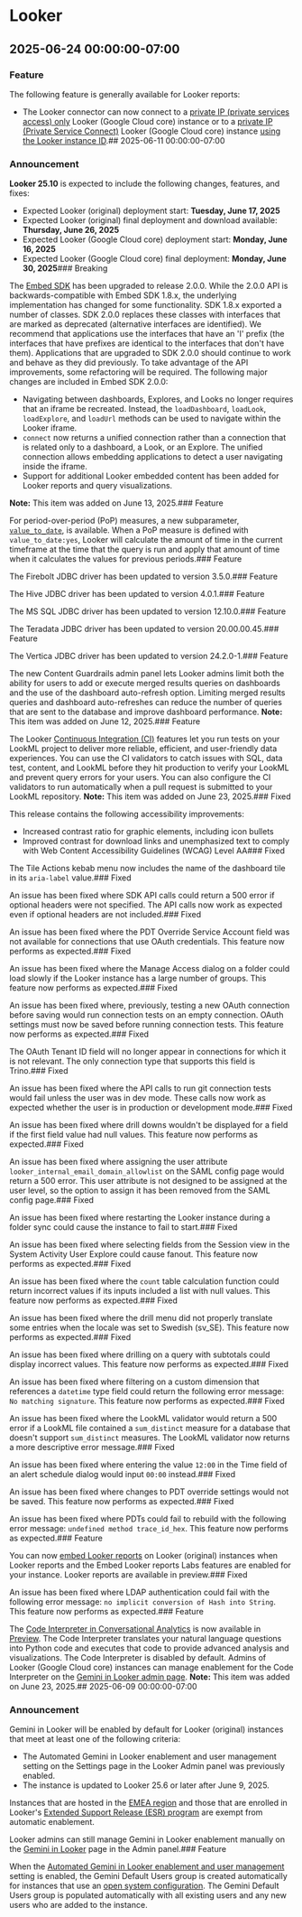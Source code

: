 # Looker

## 2025-06-24 00:00:00-07:00

### Feature

The following feature is generally available for Looker reports:

* The Looker connector can now connect to a [private IP (private services access) only](https://cloud.google.com/looker/docs/looker-core-networking-options#private_ip_connections) Looker (Google Cloud core) instance or to a [private IP (Private Service Connect)](https://cloud.google.com/looker/docs/looker-core-networking-options#psc) Looker (Google Cloud core) instance [using the Looker instance ID](https://cloud.google.com/looker/docs/looker-core-connect-to-private-ip-lsp-sil).## 2025-06-11 00:00:00-07:00

### Announcement

**Looker 25.10** is expected to include the following changes, features, and fixes:

* Expected Looker (original) deployment start: **Tuesday, June 17, 2025**
* Expected Looker (original) final deployment and download available: **Thursday, June 26, 2025**
* Expected Looker (Google Cloud core) deployment start: **Monday, June 16, 2025**
* Expected Looker (Google Cloud core) final deployment: **Monday, June 30, 2025**### Breaking

The [Embed SDK](https://cloud.google.com/looker/docs/embed-sdk-intro) has been upgraded to release 2.0.0. While the 2.0.0 API is backwards-compatible with Embed SDK 1.8.x, the underlying implementation has changed for some functionality. SDK 1.8.x exported a number of classes. SDK 2.0.0 replaces these classes with interfaces that are marked as deprecated (alternative interfaces are identified). We recommend that applications use the interfaces that have an 'I' prefix (the interfaces that have prefixes are identical to the interfaces that don't have them). Applications that are upgraded to SDK 2.0.0 should continue to work and behave as they did previously. To take advantage of the API improvements, some refactoring will be required. The following major changes are included in Embed SDK 2.0.0:

* Navigating between dashboards, Explores, and Looks no longer requires that an iframe be recreated. Instead, the `loadDashboard`, `loadLook`, `loadExplore`, and `loadUrl` methods can be used to navigate within the Looker iframe.
* `connect` now returns a unified connection rather than a connection that is related only to a dashboard, a Look, or an Explore. The unified connection allows embedding applications to detect a user navigating inside the iframe.
* Support for additional Looker embedded content has been added for Looker reports and query visualizations.

**Note:** This item was added on June 13, 2025.### Feature

For period-over-period (PoP) measures, a new subparameter, [`value_to_date`](https://cloud.google.com/looker/docs/period-over-period#value_to_date), is available. When a PoP measure is defined with `value_to_date:yes`, Looker will calculate the amount of time in the current timeframe at the time that the query is run and apply that amount of time when it calculates the values for previous periods.### Feature

The Firebolt JDBC driver has been updated to version 3.5.0.### Feature

The Hive JDBC driver has been updated to version 4.0.1.### Feature

The MS SQL JDBC driver has been updated to version 12.10.0.### Feature

The Teradata JDBC driver has been updated to version 20.00.00.45.### Feature

The Vertica JDBC driver has been updated to version 24.2.0-1.### Feature

The new Content Guardrails admin panel lets Looker admins limit both the ability for users to add or execute merged results queries on dashboards and the use of the dashboard auto-refresh option. Limiting merged results queries and dashboard auto-refreshes can reduce the number of queries that are sent to the database and improve dashboard performance. **Note:** This item was added on June 12, 2025.### Feature

The Looker [Continuous Integration (CI)](https://cloud.google.com/looker/docs/continuous-integration) features let you run tests on your LookML project to deliver more reliable, efficient, and user-friendly data experiences. You can use the CI validators to catch issues with SQL, data test, content, and LookML before they hit production to verify your LookML and prevent query errors for your users. You can also configure the CI validators to run automatically when a pull request is submitted to your LookML repository. **Note:** This item was added on June 23, 2025.### Fixed

This release contains the following accessibility improvements:

* Increased contrast ratio for graphic elements, including icon bullets
* Improved contrast for download links and unemphasized text to comply with Web Content Accessibility Guidelines (WCAG) Level AA### Fixed

The Tile Actions kebab menu now includes the name of the dashboard tile in its `aria-label` value.### Fixed

An issue has been fixed where SDK API calls could return a 500 error if optional headers were not specified. The API calls now work as expected even if optional headers are not included.### Fixed

An issue has been fixed where the PDT Override Service Account field was not available for connections that use OAuth credentials. This feature now performs as expected.### Fixed

An issue has been fixed where the Manage Access dialog on a folder could load slowly if the Looker instance has a large number of groups. This feature now performs as expected.### Fixed

An issue has been fixed where, previously, testing a new OAuth connection before saving would run connection tests on an empty connection. OAuth settings must now be saved before running connection tests. This feature now performs as expected.### Fixed

The OAuth Tenant ID field will no longer appear in connections for which it is not relevant. The only connection type that supports this field is Trino.### Fixed

An issue has been fixed where the API calls to run git connection tests would fail unless the user was in dev mode. These calls now work as expected whether the user is in production or development mode.### Fixed

An issue has been fixed where drill downs wouldn't be displayed for a field if the first field value had null values. This feature now performs as expected.### Fixed

An issue has been fixed where assigning the user attribute
`looker_internal_email_domain_allowlist` on the SAML config page would return a 500 error. This user attribute is not designed to be assigned at the user level, so the option to assign it has been removed from the SAML config page.### Fixed

An issue has been fixed where restarting the Looker instance during a folder sync could cause the instance to fail to start.### Fixed

An issue has been fixed where selecting fields from the Session view in the System Activity User Explore could cause fanout. This feature now performs as expected.### Fixed

An issue has been fixed where the `count` table calculation function could return incorrect values if its inputs included a list with null values. This feature now performs as expected.### Fixed

An issue has been fixed where the drill menu did not properly translate some entries when the locale was set to Swedish (sv\_SE). This feature now performs as expected.### Fixed

An issue has been fixed where drilling on a query with subtotals could display incorrect values. This feature now performs as expected.### Fixed

An issue has been fixed where filtering on a custom dimension that references a `datetime` type field could return the following error message: `No matching signature`. This feature now performs as expected.### Fixed

An issue has been fixed where the LookML validator would return a 500 error if a LookML file contained a `sum_distinct` measure for a database that doesn't support `sum_distinct` measures. The LookML validator now returns a more descriptive error message.### Fixed

An issue has been fixed where entering the value `12:00` in the Time field of an alert schedule dialog would input `00:00` instead.### Fixed

An issue has been fixed where changes to PDT override settings would not be saved. This feature now performs as expected.### Fixed

An issue has been fixed where PDTs could fail to rebuild with the following error message: `undefined method trace_id_hex`. This feature now performs as expected.### Feature

You can now [embed Looker reports](https://cloud.google.com/looker/docs/embed-reports) on Looker (original) instances when Looker reports and the Embed Looker reports Labs features are enabled for your instance. Looker reports are available in preview.### Fixed

An issue has been fixed where LDAP authentication could fail with the following error message: `no implicit conversion of Hash into String`. This feature now performs as expected.### Feature

The [Code Interpreter in Conversational Analytics](https://cloud.google.com/looker/docs/studio/conversational-analytics-code-interpreter) is now available in [Preview](https://cloud.google.com/products#product-launch-stages). The Code Interpreter translates your natural language questions into Python code and executes that code to provide advanced analysis and visualizations. The Code Interpreter is disabled by default. Admins of Looker (Google Cloud core) instances can manage enablement for the Code Interpreter on the [Gemini in Looker admin page](https://cloud.google.com/looker/docs/looker-core-admin-gemini#enable-ci-core). **Note:** This item was added on June 23, 2025.## 2025-06-09 00:00:00-07:00

### Announcement

Gemini in Looker will be enabled by default for Looker (original) instances that meet at least one of the following criteria:

* The Automated Gemini in Looker enablement and user management setting on the Settings page in the Looker Admin panel was previously enabled.
* The instance is updated to Looker 25.6 or later after June 9, 2025.

Instances that are hosted in the [EMEA region](https://cloud.google.com/looker/docs/looker-original-locations) and those that are enrolled in Looker's [Extended Support Release (ESR) program](https://cloud.google.com/looker/docs/standard-extended-support-release-program-overview) are exempt from automatic enablement.

Looker admins can still manage Gemini in Looker enablement manually on the [Gemini in Looker](https://cloud.google.com/looker/docs/admin-panel-platform-gil) page in the Admin panel.### Feature

When the [Automated Gemini in Looker enablement and user management](https://cloud.google.com/looker/docs/admin-panel-general-settings#gemini_default_enablement) setting is enabled, the Gemini Default Users group
is created automatically for instances that use an [open system configuration](https://cloud.google.com/looker/docs/access-levels#open_and_closed_systems_of_access_to_folders). The Gemini Default Users group is populated automatically with all existing users and any new users who are added to the instance.